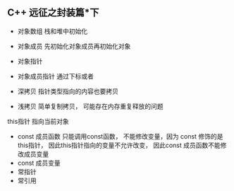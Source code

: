 
## C++ 远征之封装篇*下
- 对象数组 栈和堆中初始化
- 对象成员 先初始化对象成员再初始化对象

- 对象指针
- 对象成员指针 通过下标或者

- 深拷贝 指针类型指向的内容也要拷贝
- 浅拷贝 简单复制拷贝， 可能存在内存重复释放的问题

this指针 指向当前对象
- const 成员函数 只能调用const函数， 不能修改变量，因为 const 修饰的是this指针， 因此this指针指向的变量不允许改变， 因此const 成员函数不能修改成员变量
- const 成员变量
- 常指针
- 常引用

